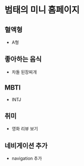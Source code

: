 # 범태의 미니 홈페이지

## 혈액형
- A형

## 좋아하는 음식
- 차돌 된장찌개

## MBTI
- INTJ

## 취미
- 영화 리뷰 보기

## 네비게이션 추가
- navigation 추가